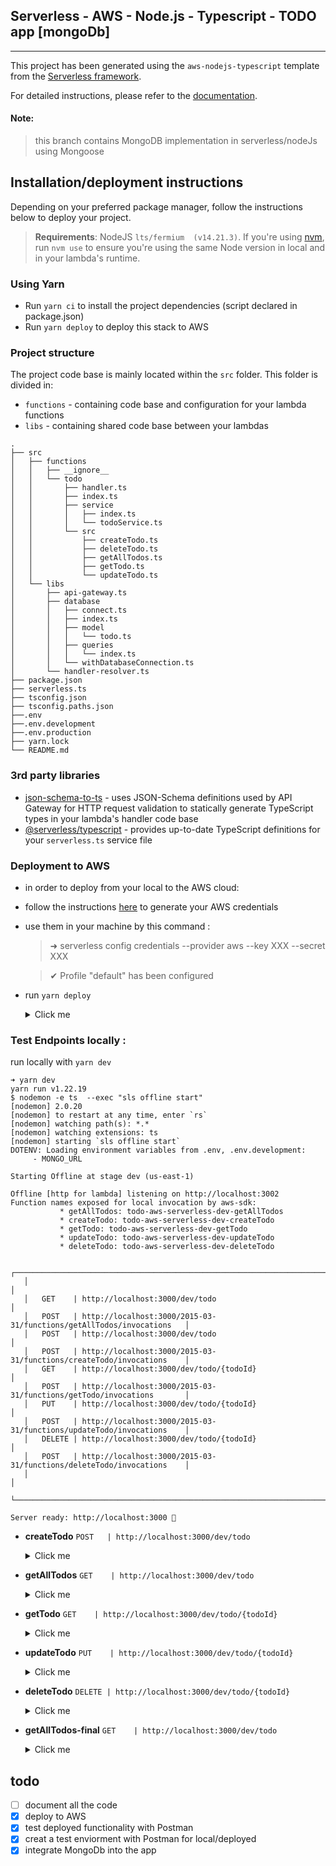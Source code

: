 ## Serverless - AWS - Node.js - Typescript - TODO app [mongoDb]
---
This project has been generated using the `aws-nodejs-typescript` template from the [Serverless framework](https://www.serverless.com/).

For detailed instructions, please refer to the [documentation](https://www.serverless.com/framework/docs/providers/aws/).


#### Note:
>this branch contains MongoDB implementation in serverless/nodeJs using Mongoose
## Installation/deployment instructions

Depending on your preferred package manager, follow the instructions below to deploy your project.

> **Requirements**: NodeJS `lts/fermium  (v14.21.3)`. If you're using [nvm](https://github.com/nvm-sh/nvm), run `nvm use` to ensure you're using the same Node version in local and in your lambda's runtime.

 

### Using Yarn

- Run `yarn ci` to install the project dependencies (script declared in package.json)
- Run `yarn deploy` to deploy this stack to AWS

### Project structure

The project code base is mainly located within the `src` folder. This folder is divided in:

- `functions` - containing code base and configuration for your lambda functions
- `libs` - containing shared code base between your lambdas

```
.
├── src
│   ├── functions
│   │   ├── __ignore__
│   │   └── todo
│   │       ├── handler.ts
│   │       ├── index.ts
│   │       ├── service
│   │       │   ├── index.ts
│   │       │   └── todoService.ts
│   │       └── src
│   │           ├── createTodo.ts
│   │           ├── deleteTodo.ts
│   │           ├── getAllTodos.ts
│   │           ├── getTodo.ts
│   │           └── updateTodo.ts
│   └── libs
│       ├── api-gateway.ts
│       ├── database
│       │   ├── connect.ts
│       │   ├── index.ts
│       │   ├── model
│       │   │   └── todo.ts
│       │   ├── queries
│       │   │   └── index.ts
│       │   └── withDatabaseConnection.ts
│       └── handler-resolver.ts
├── package.json
├── serverless.ts
├── tsconfig.json
├── tsconfig.paths.json
├──.env
├──.env.development
├──.env.production
├── yarn.lock
└── README.md
```

### 3rd party libraries

- [json-schema-to-ts](https://github.com/ThomasAribart/json-schema-to-ts) - uses JSON-Schema definitions used by API Gateway for HTTP request validation to statically generate TypeScript types in your lambda's handler code base
- [@serverless/typescript](https://github.com/serverless/typescript) - provides up-to-date TypeScript definitions for your `serverless.ts` service file

### Deployment to AWS
- in order to deploy from your local to the AWS cloud:
- follow the instructions [here](https://www.serverless.com/framework/docs/providers/aws/guide/credentials/) to generate your AWS credentials
- use them in your machine by this command :

    > ➜ serverless config credentials --provider aws --key XXX --secret XXX

    > ✔ Profile "default" has been configured

- run `yarn deploy`
    <details>
    <summary>Click me</summary>
        
    ```shell
    todo-AWS-Serverless on  mongodb-implement [!?] is 📦 1.0.0 via ⬢ v14.21.0 took 1m 43.0s 
    ➜ yarn deploy
    yarn run v1.22.19
    $ sls deploy
    DOTENV: Loading environment variables from .env, .env.development:
            - MONGO_URL

    Deploying todo-aws-serverless to stage dev (us-east-1)

    ✔ Service deployed to stack todo-aws-serverless-dev (84s)

    endpoints:
    GET - https://{{public_url}}.amazonaws.com/dev/todo
    POST - https://{{public_url}}.amazonaws.com/dev/todo
    GET - https://{{public_url}}.amazonaws.com/dev/todo/{todoId}
    PUT - https://{{public_url}}.amazonaws.com/dev/todo/{todoId}
    DELETE - https://{{public_url}}.amazonaws.com/dev/todo/{todoId}
    functions:
    getAllTodos: todo-aws-serverless-dev-getAllTodos (1.3 MB)
    createTodo: todo-aws-serverless-dev-createTodo (1.3 MB)
    getTodo: todo-aws-serverless-dev-getTodo (1.3 MB)
    updateTodo: todo-aws-serverless-dev-updateTodo (1.3 MB)
    deleteTodo: todo-aws-serverless-dev-deleteTodo (1.3 MB)

    Improve API performance – monitor it with the Serverless Console: run "serverless --console"
    ✨  Done in 89.20s.
    ```
    </details>
### Test Endpoints locally : 
run locally with `yarn dev`
```shell
➜ yarn dev
yarn run v1.22.19
$ nodemon -e ts  --exec "sls offline start"
[nodemon] 2.0.20
[nodemon] to restart at any time, enter `rs`
[nodemon] watching path(s): *.*
[nodemon] watching extensions: ts
[nodemon] starting `sls offline start`
DOTENV: Loading environment variables from .env, .env.development:
	 - MONGO_URL

Starting Offline at stage dev (us-east-1)

Offline [http for lambda] listening on http://localhost:3002
Function names exposed for local invocation by aws-sdk:
           * getAllTodos: todo-aws-serverless-dev-getAllTodos
           * createTodo: todo-aws-serverless-dev-createTodo
           * getTodo: todo-aws-serverless-dev-getTodo
           * updateTodo: todo-aws-serverless-dev-updateTodo
           * deleteTodo: todo-aws-serverless-dev-deleteTodo

   ┌─────────────────────────────────────────────────────────────────────────────────┐
   │                                                                                 │
   │   GET    | http://localhost:3000/dev/todo                                       │
   │   POST   | http://localhost:3000/2015-03-31/functions/getAllTodos/invocations   │
   │   POST   | http://localhost:3000/dev/todo                                       │
   │   POST   | http://localhost:3000/2015-03-31/functions/createTodo/invocations    │
   │   GET    | http://localhost:3000/dev/todo/{todoId}                              │
   │   POST   | http://localhost:3000/2015-03-31/functions/getTodo/invocations       │
   │   PUT    | http://localhost:3000/dev/todo/{todoId}                              │
   │   POST   | http://localhost:3000/2015-03-31/functions/updateTodo/invocations    │
   │   DELETE | http://localhost:3000/dev/todo/{todoId}                              │
   │   POST   | http://localhost:3000/2015-03-31/functions/deleteTodo/invocations    │
   │                                                                                 │
   └─────────────────────────────────────────────────────────────────────────────────┘

Server ready: http://localhost:3000 🚀

```
- **createTodo** `POST   | http://localhost:3000/dev/todo`
    <details>
    <summary>Click me</summary>

    - body_1:
        ```json
        {
            "title": "todo title example",
            "description": "lorem lepsum, lorem lepsum"
        }
        ```
    - result_1:
        ```json
        {
            "todo": {
                "todosId": "645129cc4e8969a6ab36f72a",
                "title": "todo title example",
                "description": "lorem lepsum, lorem lepsum",
                "status": false,
                "created_at": "2023-05-02T15:18:36.508Z",
                "updated_at": "2023-05-02T15:18:36.508Z"
            }
        }
        ```
    - body_2:
        ```json
        {
            "title": "second todo title example",
            "description": "test the second todo creation"
        }
        ```
    - result_2:
        ```json
        {
            "todo": {
                "todosId": "64512a614e8969a6ab36f72c",
                "title": "second todo title example",
                "description": "test the second todo creation",
                "status": false,
                "created_at": "2023-05-02T15:21:05.544Z",
                "updated_at": "2023-05-02T15:21:05.544Z"
            }
        }
        ```

    </details>

- **getAllTodos** `GET    | http://localhost:3000/dev/todo`
    <details>
    <summary>Click me</summary>

    - result:
    ```json
    {
        "todos": [
            {
                "todosId": "645129cc4e8969a6ab36f72a",
                "title": "todo title example",
                "description": "lorem lepsum, lorem lepsum",
                "status": false,
                "created_at": "2023-05-02T15:18:36.508Z",
                "updated_at": "2023-05-02T15:18:36.508Z"
            },
            {
                "todosId": "64512a614e8969a6ab36f72c",
                "title": "second todo title example",
                "description": "test the second todo creation",
                "status": false,
                "created_at": "2023-05-02T15:21:05.544Z",
                "updated_at": "2023-05-02T15:21:05.544Z"
            }
        ]
    }
    ```
    </details>

- **getTodo** `GET    | http://localhost:3000/dev/todo/{todoId}`
    <details>
    <summary>Click me</summary>

    - exists : http://localhost:3000/dev/todo/64512a614e8969a6ab36f72c
    - result : 
        ```json
        {
            "todo": {
                "todosId": "64512a614e8969a6ab36f72c",
                "title": "second todo title example",
                "description": "test the second todo creation",
                "status": false,
                "created_at": "2023-05-02T15:21:05.544Z",
                "updated_at": "2023-05-02T15:21:05.544Z"
            },
            "id": "64512a614e8969a6ab36f72c"
        }
        ```
    - non existing : http://localhost:3000/dev/todo/00000a614e8969a6ab00000c
    - result : 
        ```json
        {
            "status": 500,
            "message": "Id does not exit"
        }
        ```
    </details>
- **updateTodo** `PUT    | http://localhost:3000/dev/todo/{todoId}`
    <details>
    <summary>Click me</summary>
    - body:
        ```json
        {
            "description": "(description of second todo is updated, and status set to True)",
            "status": true
        }
        ```
    - result:
        ```json
        {
            "todo": {
                "todosId": "64512a614e8969a6ab36f72c",
                "title": "second todo title example",
                "description": "(description of second todo is updated, and status set to True)",
                "status": true,
                "created_at": "2023-05-02T15:21:05.544Z",
                "updated_at": "2023-05-02T15:30:57.845Z"
            },
            "id": "64512a614e8969a6ab36f72c"
        }
        ```
    </details>
- **deleteTodo** `DELETE | http://localhost:3000/dev/todo/{todoId}`
    <details>
    <summary>Click me</summary>
    - request : http://localhost:3000/dev/todo/645129cc4e8969a6ab36f72a
    - result:
        ```json
            {
                "todo": {
                    "acknowledged": true,
                    "deletedCount": 1
                },
                "id": "645129cc4e8969a6ab36f72a"
            }
        ```
    </details>

- **getAllTodos-final** `GET    | http://localhost:3000/dev/todo`
    <details>
    <summary>Click me</summary>
    - result:
    ```json
        {
            "todos": [
                {
                    "todosId": "64512a614e8969a6ab36f72c",
                    "title": "second todo title example",
                    "description": "(description of second todo is updated, and status set to True)",
                    "status": true,
                    "created_at": "2023-05-02T15:21:05.544Z",
                    "updated_at": "2023-05-02T15:30:57.845Z"
                }
            ]
        }
    ```
    </details>

 

## todo
- [ ] document all the code
- [x] deploy to AWS
- [x] test deployed functionality with Postman
- [x] creat a test enviorment with Postman for local/deployed
- [x] integrate MongoDb into the app